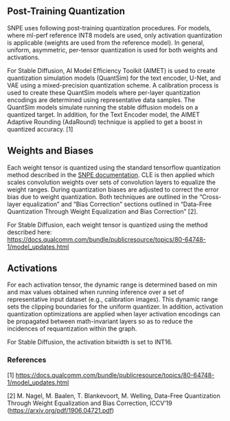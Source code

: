 ## **Post-Training Quantization**
SNPE uses following post-training quantization procedures. For models, where ml-perf reference INT8 models are used, only activation quantization is applicable (weights are used from the reference model).
In general, uniform, asymmetric, per-tensor quantization is used for both weights and activations.

For Stable Diffusion, AI Model Efficiency Toolkit (AIMET) is used to create quantization simulation models (QuantSim) for the text encoder, U-Net, and VAE using a mixed-precision quantization scheme. A calibration process is used to create these QuantSim models where per-layer quantization encodings are determined using representative data samples. The QuantSim models simulate running the stable diffusion models on a quantized target. In addition, for the Text Encoder model, the AIMET Adaptive Rounding (AdaRound) technique is applied to get a boost in quantized accuracy. [1]

## Weights and Biases
Each weight tensor is quantized using the standard tensorflow quantization method described in the [SNPE
documentation](https://docs.qualcomm.com/bundle/publicresource/topics/80-63442-2/overview.html). CLE is then applied which scales convolution weights over sets of convolution layers to equalize the weight ranges. During quantization biases are adjusted to correct the error bias due to weight quantization. Both techniques are outlined in the “Cross-layer equalization” and “Bias Correction” sections outlined in “Data-Free Quantization Through Weight Equalization and Bias Correction” [2].

For Stable Diffusion, each weight tensor is quantized using the method described here: https://docs.qualcomm.com/bundle/publicresource/topics/80-64748-1/model_updates.html

## Activations
For each activation tensor, the dynamic range is determined based on min and max values obtained when running inference over a set of representative input dataset (e.g., calibration images). This dynamic range sets the clipping boundaries for the uniform quantizer. In addition, activation quantization optimizations are applied when layer activation encodings can be propagated between math-invariant layers so as to reduce the incidences of requantization within the graph.

For Stable Diffusion, the activation bitwidth is set to INT16.


### References
[1] https://docs.qualcomm.com/bundle/publicresource/topics/80-64748-1/model_updates.html

[2] M. Nagel, M. Baalen, T. Blankevoort, M. Welling, Data-Free Quantization Through Weight Equalization and Bias Correction, ICCV’19 (https://arxiv.org/pdf/1906.04721.pdf)

